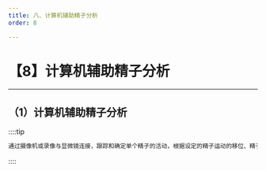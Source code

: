 ```yaml
---
title: 八、计算机辅助精子分析
order: 8

---
```


# 【8】计算机辅助精子分析

<kaodian :text="'临床检验基础记忆卡'" />

<!-- ###### 第十四章 精液检查

> 临床检验基础 -->

<beitiL/>

---

## （1）计算机辅助精子分析

<son :text="'临床检验基础检验记忆卡'" text1="（1）计算机辅助精子分析" :textOption="[['了解','基础知识','相关专业知识'],['了解','基础知识','专业知识'],['了解','基础知识','专业知识']]" />

::::tip

```js
通过摄像机或录像与显微镜连接，跟踪和确定单个精子的活动，根据设定的精子运动的移位、精子大小和灰度及精子运动的有关参数，对采集到的图像进行动态处理分析，并打印结果。CASA系统既可定量分析精子浓度、精子活动力、精子活动率，又可分析精子运动速度和运动轨迹特征。

```

::::
